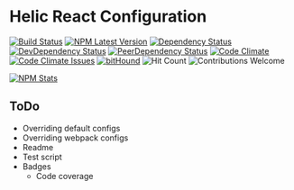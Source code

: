 # Helic React Configuration

[![Build Status][build-image]][build-url]
[![NPM Latest Version][npm-version-image]][npm-url]
[![Dependency Status][dependency-image]][dependency-url]
[![DevDependency Status][dev-dependency-image]][dev-dependency-url]
[![PeerDependency Status][peer-dependency-image]][peer-dependency-url]
[![Code Climate][code-climate-image]][code-climate-url]
[![Code Climate Issues][code-climate-issues-image]][code-climate-issues-url]
[![bitHound][bit-hound-image]][bit-hound-url]
![Hit Count][hit-image]
![Contributions Welcome][contributions-image]

[![NPM Stats][npm-stats-image]][npm-url]

## ToDo

* Overriding default configs
* Overriding webpack configs
* Readme
* Test script
* Badges
  * Code coverage

[build-image]: https://travis-ci.org/rusty1s/helic-react-config.svg?branch=master
[build-url]: https://travis-ci.org/rusty1s/helic-react-config
[npm-version-image]: https://img.shields.io/node/v/helic-react-config.svg
[npm-stats-image]: https://nodei.co/npm/helic-react-config.png?downloads=true&downloadRank=true&stars=true
[npm-url]: https://www.npmjs.com/package/helic-react-config
[dependency-image]: https://david-dm.org/rusty1s/helic-react-config.svg
[dependency-url]: https://david-dm.org/rusty1s/helic-react-config
[dev-dependency-image]: https://david-dm.org/rusty1s/helic-react-config/dev-status.svg
[peer-dependency-url]: https://david-dm.org/rusty1s/helic-react-config#type=dev
[peer-dependency-image]: https://david-dm.org/rusty1s/helic-react-config/peer-status.svg
[dev-dependency-url]: https://david-dm.org/rusty1s/helic-react-config#type=peer
[code-climate-image]: https://codeclimate.com/github/rusty1s/helic-react-config/badges/gpa.svg
[code-climate-url]: https://codeclimate.com/github/rusty1s/helic-react-config
[code-climate-issues-image]: https://codeclimate.com/github/rusty1s/helic-react-config/badges/issue_count.svg
[code-climate-issues-url]: https://codeclimate.com/github/rusty1s/helic-react-config/issues
[bit-hound-image]: https://www.bithound.io/github/rusty1s/helic-react-config/badges/score.svg
[bit-hound-url]: https://www.bithound.io/github/rusty1s/helic-react-config
[hit-image]: https://hitt.herokuapp.com/rusty1s/helic-react-config.svg
[contributions-image]: https://img.shields.io/badge/contributions-welcome-brightgreen.svg

